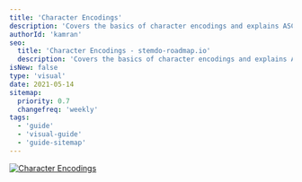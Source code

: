 ```yaml
---
title: 'Character Encodings'
description: 'Covers the basics of character encodings and explains ASCII vs Unicode'
authorId: 'kamran'
seo:
  title: 'Character Encodings - stemdo-roadmap.io'
  description: 'Covers the basics of character encodings and explains ASCII vs Unicode'
isNew: false
type: 'visual'
date: 2021-05-14
sitemap:
  priority: 0.7
  changefreq: 'weekly'
tags:
  - 'guide'
  - 'visual-guide'
  - 'guide-sitemap'
---
```


[![Character Encodings](/guides/character-encodings.png)](/guides/character-encodings.png)
